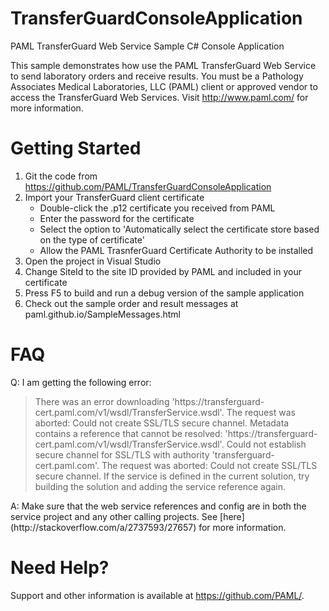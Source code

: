 # TransferGuardConsoleApplication
PAML TransferGuard Web Service Sample C# Console Application

This sample demonstrates how use the PAML TransferGuard Web Service to send laboratory orders and receive results.  You must be a Pathology Associates Medical Laboratories, LLC (PAML) client or 
approved vendor to access the TransferGuard Web Services.  Visit http://www.paml.com/ for more information.

# Getting Started
1. Git the code from https://github.com/PAML/TransferGuardConsoleApplication
2. Import your TransferGuard client certificate
   * Double-click the .p12 certificate you received from PAML
   * Enter the password for the certificate
   * Select the option to 'Automatically select the certificate store based on the type of certificate'
   * Allow the PAML TrasnferGuard Certificate Authority to be installed
3. Open the project in Visual Studio
4. Change SiteId to the site ID provided by PAML and included in your certificate
5. Press F5 to build and run a debug version of the sample application
6. Check out the sample order and result messages at paml.github.io/SampleMessages.html

# FAQ
Q: I am getting the following error:
<blockquote>
There was an error downloading 'https://transferguard-cert.paml.com/v1/wsdl/TransferService.wsdl'. 
The request was aborted: Could not create SSL/TLS secure channel. Metadata contains a reference that cannot be resolved: 'https://transferguard-cert.paml.com/v1/wsdl/TransferService.wsdl'.
Could not establish secure channel for SSL/TLS with authority 'transferguard-cert.paml.com<http://transferguard-cert.paml.com>'.
The request was aborted: Could not create SSL/TLS secure channel.
If the service is defined in the current solution, try building the solution and adding the service reference again.
</blockquote>
A: Make sure that the web service references and config are in both the service project and any other calling projects. See [here](http://stackoverflow.com/a/2737593/27657) for more information.


# Need Help?
Support and other information is available at https://github.com/PAML/.
